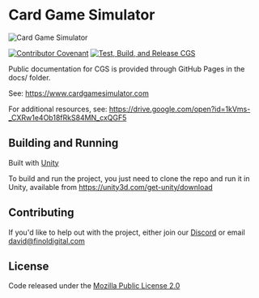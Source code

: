 # Card Game Simulator

![Card Game Simulator](https://www.cardgamesimulator.com/assets/img/CGSLogo.png)

[![Contributor Covenant](https://img.shields.io/badge/Contributor%20Covenant-2.1-4baaaa.svg)](CODE_OF_CONDUCT.md)
[![Test, Build, and Release CGS](https://github.com/finol-digital/Card-Game-Simulator/actions/workflows/main.yml/badge.svg)](https://github.com/finol-digital/Card-Game-Simulator/actions/workflows/main.yml)

Public documentation for CGS is provided through GitHub Pages in the docs/ folder. 

See: https://www.cardgamesimulator.com

For additional resources, see: https://drive.google.com/open?id=1kVms-_CXRw1e4Ob18fRkS84MN_cxQGF5

## Building and Running

Built with [Unity](https://unity.com/)

To build and run the project, you just need to clone the repo and run it in Unity, available from https://unity3d.com/get-unity/download

## Contributing

If you'd like to help out with the project, either join our [Discord](https://discord.gg/MdUHEUJCU4) or email <david@finoldigital.com>

## License

Code released under the [Mozilla Public License 2.0](LICENSE)
